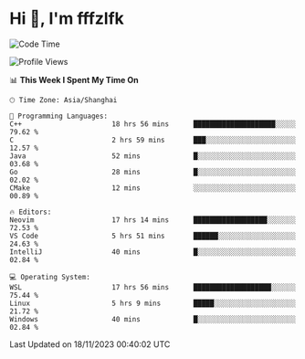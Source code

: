 # Hi 👋, I'm fffzlfk

<!--START_SECTION:waka-->
![Code Time](http://img.shields.io/badge/Code%20Time-583%20hrs%2052%20mins-blue)

![Profile Views](http://img.shields.io/badge/Profile%20Views-0-blue)

📊 **This Week I Spent My Time On** 

```text
🕑︎ Time Zone: Asia/Shanghai

💬 Programming Languages: 
C++                      18 hrs 56 mins      ████████████████████░░░░░   79.62 % 
C                        2 hrs 59 mins       ███░░░░░░░░░░░░░░░░░░░░░░   12.57 % 
Java                     52 mins             █░░░░░░░░░░░░░░░░░░░░░░░░   03.68 % 
Go                       28 mins             █░░░░░░░░░░░░░░░░░░░░░░░░   02.02 % 
CMake                    12 mins             ░░░░░░░░░░░░░░░░░░░░░░░░░   00.89 % 

🔥 Editors: 
Neovim                   17 hrs 14 mins      ██████████████████░░░░░░░   72.53 % 
VS Code                  5 hrs 51 mins       ██████░░░░░░░░░░░░░░░░░░░   24.63 % 
IntelliJ                 40 mins             █░░░░░░░░░░░░░░░░░░░░░░░░   02.84 % 

💻 Operating System: 
WSL                      17 hrs 56 mins      ███████████████████░░░░░░   75.44 % 
Linux                    5 hrs 9 mins        █████░░░░░░░░░░░░░░░░░░░░   21.72 % 
Windows                  40 mins             █░░░░░░░░░░░░░░░░░░░░░░░░   02.84 % 
```


 Last Updated on 18/11/2023 00:40:02 UTC
<!--END_SECTION:waka-->
